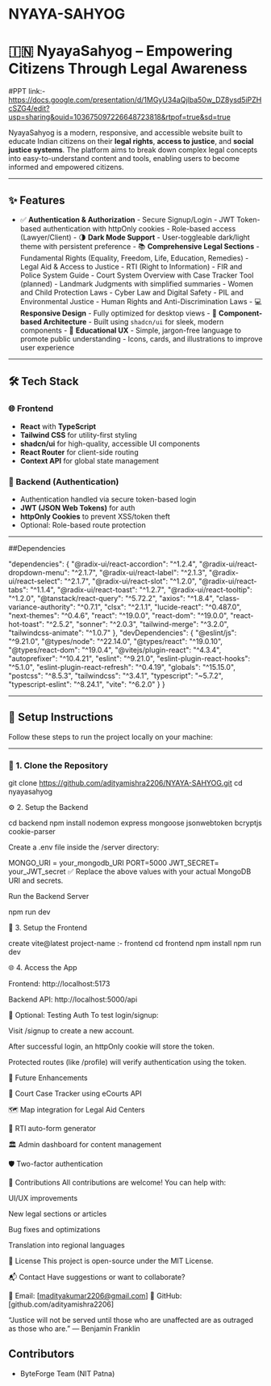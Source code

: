 # NYAYA-SAHYOG
# 🇮🇳 NyayaSahyog – Empowering Citizens Through Legal Awareness

#PPT  link:- https://docs.google.com/presentation/d/1MGyU34aQjlba50w_DZ8ysd5iPZHcSZG4/edit?usp=sharing&ouid=103675097226648723818&rtpof=true&sd=true

NyayaSahyog is a modern, responsive, and accessible website built to educate Indian citizens on their **legal rights**, **access to justice**, and **social justice systems**. The platform aims to break down complex legal concepts into easy-to-understand content and tools, enabling users to become informed and empowered citizens.

---

## ✨ Features

- ✅ **Authentication & Authorization**
              - Secure Signup/Login
              - JWT Token-based authentication with httpOnly cookies
              - Role-based access (Lawyer/Client)
            - 🌗 **Dark Mode Support**
              - User-toggleable dark/light theme with persistent preference
            - 📚 **Comprehensive Legal Sections**
              - Fundamental Rights (Equality, Freedom, Life, Education, Remedies)
              - Legal Aid & Access to Justice
              - RTI (Right to Information)
              - FIR and Police System Guide
              - Court System Overview with Case Tracker Tool (planned)
              - Landmark Judgments with simplified summaries
              - Women and Child Protection Laws
              - Cyber Law and Digital Safety
              - PIL and Environmental Justice
              - Human Rights and Anti-Discrimination Laws
            - 💻 **Responsive Design**
              - Fully optimized for desktop views
            - 🧩 **Component-based Architecture**
              - Built using `shadcn/ui` for sleek, modern components
            - 🧠 **Educational UX**
              - Simple, jargon-free language to promote public understanding
              - Icons, cards, and illustrations to improve user experience

---

## 🛠️ Tech Stack

### 🌐 Frontend

  - **React** with **TypeScript**
  - **Tailwind CSS** for utility-first styling
  - **shadcn/ui** for high-quality, accessible UI components
  - **React Router** for client-side routing
  - **Context API** for global state management

### 🔐 Backend (Authentication)

- Authentication handled via secure token-based login
- **JWT (JSON Web Tokens)** for auth
- **httpOnly Cookies** to prevent XSS/token theft
- Optional: Role-based route protection

---

##Dependencies

  "dependencies": {
    "@radix-ui/react-accordion": "^1.2.4",
    "@radix-ui/react-dropdown-menu": "^2.1.7",
    "@radix-ui/react-label": "^2.1.3",
    "@radix-ui/react-select": "^2.1.7",
    "@radix-ui/react-slot": "^1.2.0",
    "@radix-ui/react-tabs": "^1.1.4",
    "@radix-ui/react-toast": "^1.2.7",
    "@radix-ui/react-tooltip": "^1.2.0",
    "@tanstack/react-query": "^5.72.2",
    "axios": "^1.8.4",
    "class-variance-authority": "^0.7.1",
    "clsx": "^2.1.1",
    "lucide-react": "^0.487.0",
    "next-themes": "^0.4.6",
    "react": "^19.0.0",
    "react-dom": "^19.0.0",
    "react-hot-toast": "^2.5.2",
    "sonner": "^2.0.3",
    "tailwind-merge": "^3.2.0",
    "tailwindcss-animate": "^1.0.7"
  },
  "devDependencies": {
    "@eslint/js": "^9.21.0",
    "@types/node": "^22.14.0",
    "@types/react": "^19.0.10",
    "@types/react-dom": "^19.0.4",
    "@vitejs/plugin-react": "^4.3.4",
    "autoprefixer": "^10.4.21",
    "eslint": "^9.21.0",
    "eslint-plugin-react-hooks": "^5.1.0",
    "eslint-plugin-react-refresh": "^0.4.19",
    "globals": "^15.15.0",
    "postcss": "^8.5.3",
    "tailwindcss": "^3.4.1",
    "typescript": "~5.7.2",
    "typescript-eslint": "^8.24.1",
    "vite": "^6.2.0"
  }
}

---

## 🧪 Setup Instructions

Follow these steps to run the project locally on your machine:

---

### 📁 1. Clone the Repository

  
  git clone https://github.com/adityamishra2206/NYAYA-SAHYOG.git
  cd nyayasahyog


⚙️ 2. Setup the Backend

  cd backend
  npm install nodemon express mongoose jsonwebtoken bcryptjs cookie-parser



  Create a .env file inside the /server directory:

MONGO_URI = your_mongodb_URI
PORT=5000
JWT_SECRET= your_JWT_secret
✅ Replace the above values with your actual MongoDB URI and secrets.

  Run the Backend Server

  npm run dev


🎨 3. Setup the Frontend

   create vite@latest
   project-name :- frontend
   cd frontend
   npm install
   npm run dev



🌐 4. Access the App


   Frontend: http://localhost:5173

   Backend API: http://localhost:5000/api

   🧪 Optional: Testing Auth
   To test login/signup:

   Visit /signup to create a new account.

   After successful login, an httpOnly cookie will store the token.

   Protected routes (like /profile) will verify authentication using the token.


🧠 Future Enhancements

  📌 Court Case Tracker using eCourts API

  🗺️ Map integration for Legal Aid Centers

  📑 RTI auto-form generator

  🏛️ Admin dashboard for content management

  🛡️ Two-factor authentication

  🤝 Contributions
  All contributions are welcome! You can help with:

  UI/UX improvements

  New legal sections or articles

  Bug fixes and optimizations

  Translation into regional languages

  🧾 License
  This project is open-source under the MIT License.

📬 Contact
  Have suggestions or want to collaborate?

  📧 Email: [madityakumar2206@gmail.com]
  🐙 GitHub: [github.com/adityamishra2206]

“Justice will not be served until those who are unaffected are as outraged as those who are.”
— Benjamin Franklin

## Contributors

- ByteForge Team (NIT Patna)
```
